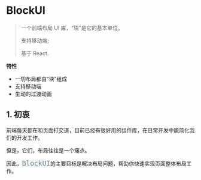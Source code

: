 # BlockUI

> 一个前端布局 UI 库，“块”是它的基本单位。
>
> 支持移动端;
>
> 基于 React.

**特性**

- 一切布局都由“块”组成
- 支持移动端
- 生动的过渡动画

## 1. 初衷

前端每天都在和页面打交道，目前已经有很好用的组件库，在日常开发中能简化我们的开发工作。

但是，它们，布局往往是一个痛点。

因此，<code style="color: #708090; background-color: #F5F5F5; font-size: 18px">BlockUI</code>的主要目标是解决布局问题，帮助你快速实现页面整体布局工作。
